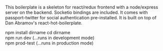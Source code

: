 This boilerplate is a skeleton for react/redux frontend with a node/express server on the backend.
Socketio bindings are included. It comes with passport-twitter for social authentication pre-installed.
It is built on top of Dan Abramov's react-hot-boilerplate.

npm install dirname 
cd dirname  
npm run dev   (...runs in development mode)  
npm prod-test (...runs in production mode)  
